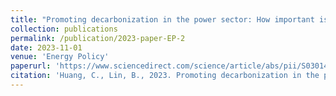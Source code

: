 ```yaml
---
title: "Promoting decarbonization in the power sector: How important is digital transformation?"
collection: publications
permalink: /publication/2023-paper-EP-2
date: 2023-11-01
venue: 'Energy Policy'
paperurl: 'https://www.sciencedirect.com/science/article/abs/pii/S0301421523003208'
citation: 'Huang, C., Lin, B., 2023. Promoting decarbonization in the power sector: How important is digital transformation? Energy Policy 182, 113735. https://doi.org/https://doi.org/10.1016/j.enpol.2023.113735'
---
```


